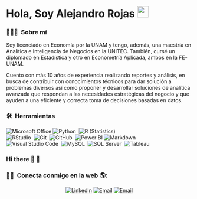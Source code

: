 # Hola, Soy Alejandro Rojas&nbsp;<img src="https://github.com/TheDudeThatCode/TheDudeThatCode/blob/master/Assets/Hi.gif" width="30px">

### 👨🏻‍💻 &nbsp;Sobre mí

Soy licenciado en Economía por la UNAM y tengo, además, una maestría en Analítica e Inteligencia de Negocios en la UNITEC. También, cursé un diplomado en Estadística y otro en Econometría Aplicada, ambos en la FE-UNAM.

Cuento con más 10 años de experiencia realizando reportes y análisis, en busca de contribuir con conocimientos técnicos para dar solución a problemas diversos así como proponer y desarrollar soluciones de analítica avanzada que respondan a las necesidades estratégicas del negocio y que ayuden a una eficiente y correcta toma de decisiones basadas en datos.

### 🛠 &nbsp;Herramientas

![Microsoft Office](https://img.shields.io/badge/Microsoft_Office-333333?style=flat&logo=microsoft-office&logoColor=white)
![Python](https://img.shields.io/badge/-Python-333333?style=flat&logo=python)&nbsp;
![R (Statistics)](https://img.shields.io/badge/-R-333333?style=flat&logo=R&logoColor=276DC3)\
![RStudio](https://img.shields.io/badge/-RStudio-333333?style=flat&logo=rstudio)&nbsp;
![Git](https://img.shields.io/badge/-Git-333333?style=flat&logo=git)&nbsp;
![GitHub](https://img.shields.io/badge/-GitHub-333333?style=flat&logo=github)&nbsp;
![Power BI](https://img.shields.io/badge/PowerBI-333333?style=flat&logo=Power%20BI&logoColor=white)
![Markdown](https://img.shields.io/badge/-Markdown-333333?style=flat&logo=markdown)\
![Visual Studio Code](https://img.shields.io/badge/-Visual%20Studio%20Code-333333?style=flat&logo=visual-studio-code&logoColor=007ACC)&nbsp;
![MySQL](https://img.shields.io/badge/-MySQL-333333?style=flat&logo=mysql&logoColor=white)&nbsp;
![SQL Server](https://img.shields.io/badge/-Microsoft_SQL_Server-333333?style=flat&logo=microsoft-sql-server&logoColor=white)&nbsp;
![Tableau](https://img.shields.io/badge/-Tableau-333333?style=flat&logo=Tableau&logoColor=white)


### Hi there 👋 💼

### 🤝🏻 &nbsp;Conecta conmigo en la web 🌎:

<p align="center">
<a href="https://www.linkedin.com/in/alejandro-rojas-moreno-089535135" target="_blank"><img alt="LinkedIn" src="https://img.shields.io/badge/LinkedIn-@arojas-blue?style=flat&logo=linkedin"></a>
<a href="mailto:oikonomo79@gmail.com"><img alt="Email" src="https://img.shields.io/badge/Email-oikonomo79@gmail.com-blue?style=flat&logo=gmail"></a>
<a href="mailto:alexrojasmoreno@outlook.com"><img alt="Email" src="https://img.shields.io/badge/Outlook-alexrojasmoreno@outlook.com-blue?style=flat&logo=microsoft-outlook"></a>
</p>


<!--
**oiko79/oiko79** is a ✨ _special_ ✨ repository because its `README.md` (this file) appears on your GitHub profile.



